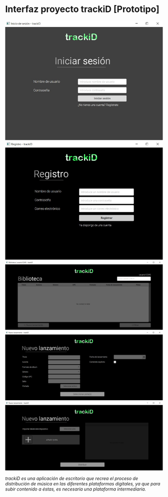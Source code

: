 # Interfaz proyecto trackiD [Prototipo]

![inicio_sesion](images/inicio_sesion.jpg)
![registro](images/registro.jpg)
![panel_usuario](images/panel_usuario.jpg)
![nuevo_lanzamiento](images/nuevo_lanzamiento.jpg)
![nuevo_lanzamiento_2](images/nuevo_lanzamiento_2.jpg)

*trackiD es una aplicación de escritorio que recrea el proceso de distribución de música en las 
diferentes plataformas digitales, ya que para subir contenido a éstas, es necesaria una 
plataforma intermediaria.*
